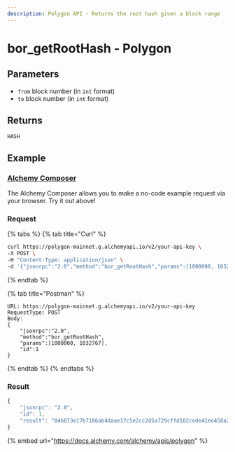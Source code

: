 ```yaml
---
description: Polygon API - Returns the root hash given a block range
---
```


# bor\_getRootHash - Polygon

## Parameters

* `from` block number (in `int` format)
* `to` block number (in `int` format)

## Returns

`HASH`

## Example

### [Alchemy Composer](bor-getroothash.md#parameters)

The Alchemy Composer allows you to make a no-code example request via your browser. Try it out above!

### Request

{% tabs %}
{% tab title="Curl" %}
```bash
curl https://polygon-mainnet.g.alchemyapi.io/v2/your-api-key \
-X POST \
-H "Content-Type: application/json" \
-d '{"jsonrpc":"2.0","method":"bor_getRootHash","params":[1000000, 1032767], "id":1}'
```
{% endtab %}

{% tab title="Postman" %}
```http
URL: https://polygon-mainnet.g.alchemyapi.io/v2/your-api-key
RequestType: POST
Body: 
{
    "jsonrpc":"2.0",
    "method":"bor_getRootHash",
    "params":[1000000, 1032767],
    "id":1
}
```
{% endtab %}
{% endtabs %}

### Result

```javascript
{
    "jsonrpc": "2.0",
    "id": 1,
    "result": "04b073e17b7186ab4daae17c5e2cc2d5a729cffd102cede41ee458a2d5573994"
}
```

{% embed url="https://docs.alchemy.com/alchemy/apis/polygon" %}

